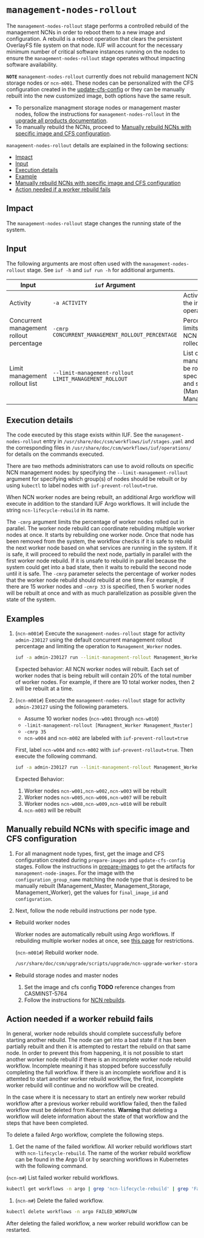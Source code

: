 # `management-nodes-rollout`

The `management-nodes-rollout` stage performs a controlled rebuild of the management NCNs in order to reboot them to a new image and configuration. A rebuild is a reboot operation that clears the persistent OverlayFS file system on
that node. IUF will account for the necessary minimum number of critical software instances running on the nodes to ensure the `management-nodes-rollout` stage operates without impacting software availability.

**`NOTE`** `management-nodes-rollout` currently does not rebuild management NCN storage nodes or `ncn-m001`. These nodes can be personalized with the CFS configuration created in the [update-cfs-config](update_cfs_config.md) or they can be manually rebuilt into the new customized image, both options have the same result. 

- To personalize managment storage nodes or management master nodes, follow the instructions for `management-nodes-rollout` in the [upgrade all products documentation](../workflows/upgrade_all_products.md#652-ncn-master-nodes).
- To manually rebuild the NCNs, proceed to [Manually rebuild NCNs with specific image and CFS configuration](#manually-rebuild-ncns-with-specific-image-and-cfs-configuration).

`management-nodes-rollout` details are explained in the following sections:

- [Impact](#impact)
- [Input](#input)
- [Execution details](#execution-details)
- [Example](#example)
- [Manually rebuild NCNs with specific image and CFS configuration](#manually-rebuild-ncns-with-specific-image-and-cfs-configuration)
- [Action needed if a worker rebuild fails](#action-needed-if-a-worker-rebuild-fails)

## Impact

The `management-nodes-rollout` stage changes the running state of the system.

## Input

The following arguments are most often used with the `management-nodes-rollout` stage. See `iuf -h` and `iuf run -h` for additional arguments.

| Input                                    | `iuf` Argument                                        | Description                                                                            |
| ---------------------------------------- | ----------------------------------------------------- | -------------------------------------------------------------------------------------- |
| Activity                                 | `-a ACTIVITY`                                         | Activity created for the install or upgrade operations                                 |
| Concurrent management rollout percentage | `-cmrp CONCURRENT_MANAGEMENT_ROLLOUT_PERCENTAGE`      | Percentage value that limits the number of NCN worker nodes rolled out in parallel |
| Limit management rollout list            | `--limit-management-rollout LIMIT_MANAGEMENT_ROLLOUT` | List of NCN management nodes to be rolled out, specified by HSM role and subrole (Management_Master, Management_Worker)       |

## Execution details

The code executed by this stage exists within IUF. See the `management-nodes-rollout` entry in `/usr/share/doc/csm/workflows/iuf/stages.yaml` and the corresponding files in `/usr/share/doc/csm/workflows/iuf/operations/`
for details on the commands executed.

There are two methods administrators can use to avoid rollouts on specific NCN management nodes: by specifying the `--limit-management-rollout` argument for specifying which group(s) of nodes should be rebuilt or by using `kubectl` to label nodes with `iuf-prevent-rollout=true`.

When NCN worker nodes are being rebuilt, an additional Argo workflow will execute in addition to the standard IUF Argo workflows. It will include the string `ncn-lifecycle-rebuild` in its name.

The `-cmrp` argument limits the percentage of worker nodes rolled out in parallel. The worker node rebuild can coordinate rebuilding multiple worker nodes at once. It starts by rebuilding one worker node. Once that node has been removed from the system, the workflow checks if it is safe to rebuild the next worker node based on what services are running in the system. If it is safe, it will proceed to rebuild the next node, partially in parallel with the first worker node rebuild. If it is unsafe to rebuild in parallel because the system could get into a bad state, then it waits to rebuild the second node until it is safe. The `-cmrp` parameter selects the percentage of worker nodes that the worker node rebuild should rebuild at one time. For example, if there are 15 worker nodes and `-cmrp 33` is specified, then 5 worker nodes will be rebuilt at once and with as much parallelization as possible given the state of the system.

## Examples

1. (`ncn-m001#`) Execute the `management-nodes-rollout` stage for activity `admin-230127` using the default concurrent management rollout percentage and limiting the operation to `Management_Worker` nodes.

    ```bash
    iuf -a admin-230127 run --limit-management-rollout Management_Worker -r management-nodes-rollout
    ```

    Expected behavior: All NCN worker nodes will rebuilt. Each set of worker nodes that is being rebuilt will contain 20% of the total number of worker nodes. For example, if there are 10 total worker nodes, then 2 will be rebuilt at a time. 

1. (`ncn-m001#`) Execute the `management-nodes-rollout` stage for activity `admin-230127` using the following parameters.

    - Assume 10 worker nodes (`ncn-w001` through `ncn-w010`)
    - `-limit-management-rollout [Managment_Worker Management_Master]` 
    -  `-cmrp 35`
    - `ncn-w004` and `ncn-m002` are labeled with `iuf-prevent-rollout=true` 

    First, label `ncn-w004` and `ncn-m002` with `iuf-prevent-rollout=true`. Then execute the following command.

    ```bash
    iuf -a admin-230127 run --limit-management-rollout Management_Worker Management_Master  --cmrp 33 -r management-nodes-rollout
    ```

    Expected Behavior:

    1. Worker nodes `ncn-w001,ncn-w002,ncn-w003` will be rebuilt
    1. Worker nodes `ncn-w005,ncn-w006,ncn-w007` will be rebuilt
    1. Worker nodes `ncn-w008,ncn-w009,ncn-w010` will be rebuilt
    1. `ncn-m003` will be rebuilt

## Manually rebuild NCNs with specific image and CFS configuration

1. For all managment node types, first, get the image and CFS configuration created during `prepare-images` and `update-cfs-config` stages. Follow the instructions in [prepare-images](prepare_images.md#artifacts-created) to get the artifacts for `management-node-images`. For the image with the `configuration_group_name` matching
the node type that is desired to be manually rebuilt (Management_Master, Management_Storage, Management_Worker), get the values for `final_image_id` and `configuration`.

1. Next, follow the node rebuild instructions per node type.
- Rebuild worker nodes

    Worker nodes are automatically rebuilt using Argo workflows. If rebuilding multiple worker nodes at once, see [this page](../../node_management/Rebuild_NCNs/Rebuild_NCNs.md#restrictions) for restrictions.

    (`ncn-m001#`) Rebuild worker node.

    ```bash
    /usr/share/doc/csm/upgrade/scripts/upgrade/ncn-upgrade-worker-storage-nodes.sh ncn-w001 --image-id <final_image_id> --desired-cfs-conf <configuration>
    ```

- Rebuild storage nodes and master nodes

    1. Set the image and cfs config **TODO** reference changes from CASMINST-5764
    1. Follow the instructions for [NCN rebuilds](../../node_management/Rebuild_NCNs/Rebuild_NCNs.md).

## Action needed if a worker rebuild fails

In general, worker node rebuilds should complete successfully before starting another rebuild. The node can get into a bad state if it has been partially rebuilt and then it is attempted to restart the rebuild on that same node. In order to prevent this from happening, it is not possible to start another worker node rebuild if there is an incomplete worker node rebuild workflow. Incomplete meaning it has stopped before successfully completing the full workflow. If there is an incomplete workflow and it is attemted to start another worker rebuild workflow, the first, incomplete worker rebuild will continue and no workflow will be created.

In the case where it is necessary to start an entirely new worker rebuild workflow after a previous worker rebuild workflow failed, then the failed workflow must be deleted from Kubernetes. **Warning** that deleting a workflow will delete information about the state of that workflow and the steps that have been completed.

To delete a failed Argo workflow, complete the following steps.

1. Get the name of the failed workflow. All worker rebuild workflows start with `ncn-lifecycle-rebuild`. The name of the worker rebuild workflow can be found in the Argo UI or by searching workflows in Kubernetes with the following command.

(`ncn-m#`) List failed worker rebuild workflows.
```bash
kubectl get workflows -n argo | grep 'ncn-lifecycle-rebuild' | grep 'Fail'
```

1. (`ncn-m#`) Delete the failed workflow.
```bash
kubectl delete workflows -n argo FAILED_WORKFLOW
```

After deleting the failed workflow, a new worker rebuild workflow can be restarted. 